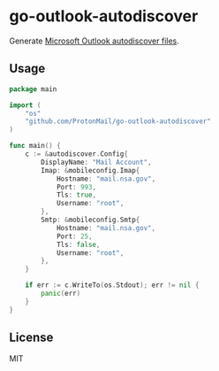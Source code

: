 # go-outlook-autodiscover

Generate [Microsoft Outlook autodiscover files](https://technet.microsoft.com/en-us/library/cc511507(v=office.14).aspx).

## Usage

```go
package main

import (
	"os"
	"github.com/ProtonMail/go-outlook-autodiscover"
)

func main() {
	c := &autodiscover.Config{
		DisplayName: "Mail Account",
		Imap: &mobileconfig.Imap{
			Hostname: "mail.nsa.gov",
			Port: 993,
			Tls: true,
			Username: "root",
		},
		Smtp: &mobileconfig.Smtp{
			Hostname: "mail.nsa.gov",
			Port: 25,
			Tls: false,
			Username: "root",
		},
	}

	if err := c.WriteTo(os.Stdout); err != nil {
		panic(err)
	}
}
```

## License

MIT
